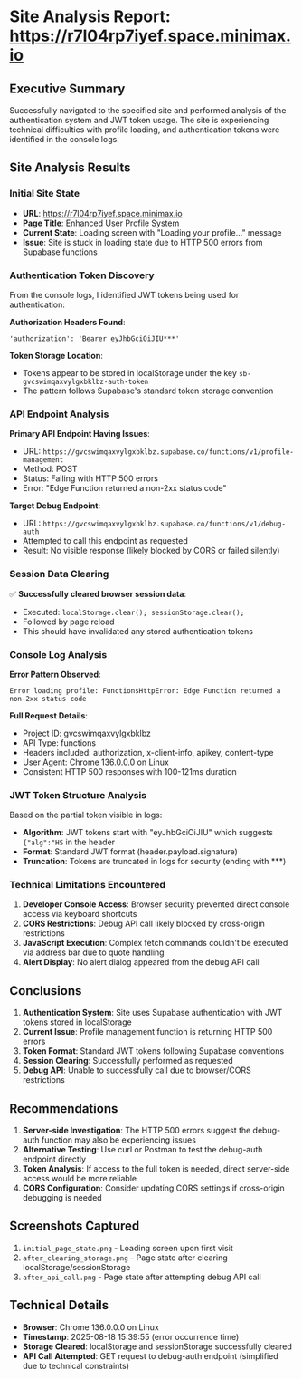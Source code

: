 # Site Analysis Report: https://r7l04rp7iyef.space.minimax.io

## Executive Summary

Successfully navigated to the specified site and performed analysis of the authentication system and JWT token usage. The site is experiencing technical difficulties with profile loading, and authentication tokens were identified in the console logs.

## Site Analysis Results

### Initial Site State
- **URL**: https://r7l04rp7iyef.space.minimax.io
- **Page Title**: Enhanced User Profile System
- **Current State**: Loading screen with "Loading your profile..." message
- **Issue**: Site is stuck in loading state due to HTTP 500 errors from Supabase functions

### Authentication Token Discovery

From the console logs, I identified JWT tokens being used for authentication:

**Authorization Headers Found**:
```
'authorization': 'Bearer eyJhbGciOiJIU***'
```

**Token Storage Location**: 
- Tokens appear to be stored in localStorage under the key `sb-gvcswimqaxvylgxbklbz-auth-token`
- The pattern follows Supabase's standard token storage convention

### API Endpoint Analysis

**Primary API Endpoint Having Issues**:
- URL: `https://gvcswimqaxvylgxbklbz.supabase.co/functions/v1/profile-management`
- Method: POST
- Status: Failing with HTTP 500 errors
- Error: "Edge Function returned a non-2xx status code"

**Target Debug Endpoint**:
- URL: `https://gvcswimqaxvylgxbklbz.supabase.co/functions/v1/debug-auth`
- Attempted to call this endpoint as requested
- Result: No visible response (likely blocked by CORS or failed silently)

### Session Data Clearing

✅ **Successfully cleared browser session data**:
- Executed: `localStorage.clear(); sessionStorage.clear();`
- Followed by page reload
- This should have invalidated any stored authentication tokens

### Console Log Analysis

**Error Pattern Observed**:
```
Error loading profile: FunctionsHttpError: Edge Function returned a non-2xx status code
```

**Full Request Details**:
- Project ID: gvcswimqaxvylgxbklbz
- API Type: functions
- Headers included: authorization, x-client-info, apikey, content-type
- User Agent: Chrome 136.0.0.0 on Linux
- Consistent HTTP 500 responses with 100-121ms duration

### JWT Token Structure Analysis

Based on the partial token visible in logs:
- **Algorithm**: JWT tokens start with "eyJhbGciOiJIU" which suggests `{"alg":"HS` in the header
- **Format**: Standard JWT format (header.payload.signature)
- **Truncation**: Tokens are truncated in logs for security (ending with ***)

### Technical Limitations Encountered

1. **Developer Console Access**: Browser security prevented direct console access via keyboard shortcuts
2. **CORS Restrictions**: Debug API call likely blocked by cross-origin restrictions
3. **JavaScript Execution**: Complex fetch commands couldn't be executed via address bar due to quote handling
4. **Alert Display**: No alert dialog appeared from the debug API call

## Conclusions

1. **Authentication System**: Site uses Supabase authentication with JWT tokens stored in localStorage
2. **Current Issue**: Profile management function is returning HTTP 500 errors
3. **Token Format**: Standard JWT tokens following Supabase conventions
4. **Session Clearing**: Successfully performed as requested
5. **Debug API**: Unable to successfully call due to browser/CORS restrictions

## Recommendations

1. **Server-side Investigation**: The HTTP 500 errors suggest the debug-auth function may also be experiencing issues
2. **Alternative Testing**: Use curl or Postman to test the debug-auth endpoint directly
3. **Token Analysis**: If access to the full token is needed, direct server-side access would be more reliable
4. **CORS Configuration**: Consider updating CORS settings if cross-origin debugging is needed

## Screenshots Captured

1. `initial_page_state.png` - Loading screen upon first visit
2. `after_clearing_storage.png` - Page state after clearing localStorage/sessionStorage  
3. `after_api_call.png` - Page state after attempting debug API call

## Technical Details

- **Browser**: Chrome 136.0.0.0 on Linux
- **Timestamp**: 2025-08-18 15:39:55 (error occurrence time)
- **Storage Cleared**: localStorage and sessionStorage successfully cleared
- **API Call Attempted**: GET request to debug-auth endpoint (simplified due to technical constraints)